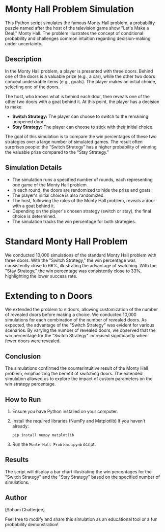 # Monty Hall Problem Simulation

This Python script simulates the famous Monty Hall problem, a probability puzzle named after the host of the television game show "Let's Make a Deal," Monty Hall. The problem illustrates the concept of conditional probability and challenges common intuition regarding decision-making under uncertainty.

## Description

In the Monty Hall problem, a player is presented with three doors. Behind one of the doors is a valuable prize (e.g., a car), while the other two doors conceal undesirable items (e.g., goats). The player makes an initial choice, selecting one of the doors. 

The host, who knows what is behind each door, then reveals one of the other two doors with a goat behind it. At this point, the player has a decision to make:

- **Switch Strategy:** The player can choose to switch to the remaining unopened door.
- **Stay Strategy:** The player can choose to stick with their initial choice.

The goal of this simulation is to compare the win percentages of these two strategies over a large number of simulated games. The result often surprises people: the "Switch Strategy" has a higher probability of winning the valuable prize compared to the "Stay Strategy."

## Simulation Details

- The simulation runs a specified number of rounds, each representing one game of the Monty Hall problem.
- In each round, the doors are randomized to hide the prize and goats.
- The player's initial choice is also randomized.
- The host, following the rules of the Monty Hall problem, reveals a door with a goat behind it.
- Depending on the player's chosen strategy (switch or stay), the final choice is determined.
- The simulation tracks the win percentage for both strategies.

# Standard Monty Hall Problem
We conducted 10,000 simulations of the standard Monty Hall problem with three doors.
With the "Switch Strategy," the win percentage was consistently close to 66%, illustrating the advantage of switching.
With the "Stay Strategy," the win percentage was consistently close to 33%, highlighting the lower success rate.

# Extending to n Doors
We extended the problem to n doors, allowing customization of the number of revealed doors before making a choice.
We conducted 10,000 simulations for each combination of the number of revealed doors.
As expected, the advantage of the "Switch Strategy" was evident for various scenarios.
By varying the number of revealed doors, we observed that the win percentage for the "Switch Strategy" increased significantly when fewer doors were revealed.

## Conclusion
The simulations confirmed the counterintuitive result of the Monty Hall problem, emphasizing the benefit of switching doors.
The extended simulation allowed us to explore the impact of custom parameters on the win strategy percentage.


## How to Run

1. Ensure you have Python installed on your computer.
2. Install the required libraries (NumPy and Matplotlib) if you haven't already:

    ```
    pip install numpy matplotlib
    ```

3. Run the `Monte Hall Problem.ipynb` script.

## Results

The script will display a bar chart illustrating the win percentages for the "Switch Strategy" and the "Stay Strategy" based on the specified number of simulations.


## Author

[Soham Chatterjee]

Feel free to modify and share this simulation as an educational tool or a fun probability demonstration!
